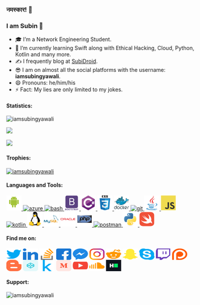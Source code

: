 ### नमस्कार! 🙏
### I am Subin 👋

- 🎓 I’m a Network Engineering Student.
- 🌱 I’m currently learning Swift along with Ethical Hacking, Cloud, Python, Kotlin and many more.
- ✍ I frequently blog at [SubiDroid](https://subidroid.com/).
- 😎 I am on almost all the social platforms with the username: **iamsubingyawali**.
- 😄 Pronouns: he/him/his
- ⚡ Fact: My lies are only limited to my jokes.

<h4 align="left">Statistics:</h4>

<p align="left"> <img src="https://komarev.com/ghpvc/?username=iamsubingyawali&label=Profile%20views&color=F03C2E&style=flat" alt="iamsubingyawali" /> </p>

<p align="left"><img width="500" src="https://github-readme-streak-stats.herokuapp.com/?user=iamsubingyawali&theme=blue-green"/></p>

<p align="left"><img width="500" src="https://github-readme-stats.vercel.app/api?username=iamsubingyawali&show_icons=true&count_private=true&theme=blue-green&custom_title=My GitHub Stats&hide=stars"/></p>

<h4 align="left">Trophies:</h4>

<p align="left"> <a href="https://github.com/ryo-ma/github-profile-trophy"><img src="https://github-profile-trophy.vercel.app/?username=iamsubingyawali&theme=juicyfresh" alt="iamsubingyawali" /></a> </p>

<h4 align="left">Languages and Tools:</h4>
<p align="left"> <a href="https://developer.android.com" target="_blank"> <img src="https://raw.githubusercontent.com/devicons/devicon/master/icons/android/android-original-wordmark.svg" alt="android" width="40" height="40"/> </a> <a href="https://azure.microsoft.com/en-in/" target="_blank"> <img src="https://www.vectorlogo.zone/logos/microsoft_azure/microsoft_azure-icon.svg" alt="azure" width="40" height="40"/> </a> <a href="https://www.gnu.org/software/bash/" target="_blank"> <img src="https://www.vectorlogo.zone/logos/gnu_bash/gnu_bash-icon.svg" alt="bash" width="40" height="40"/> </a> <a href="https://getbootstrap.com" target="_blank"> <img src="https://raw.githubusercontent.com/devicons/devicon/master/icons/bootstrap/bootstrap-plain-wordmark.svg" alt="bootstrap" width="40" height="40"/> </a> <a href="https://www.w3schools.com/cs/" target="_blank"> <img src="https://raw.githubusercontent.com/devicons/devicon/master/icons/csharp/csharp-original.svg" alt="csharp" width="40" height="40"/> </a> <a href="https://www.w3schools.com/css/" target="_blank"> <img src="https://raw.githubusercontent.com/devicons/devicon/master/icons/css3/css3-original-wordmark.svg" alt="css3" width="40" height="40"/> </a> <a href="https://www.docker.com/" target="_blank"> <img src="https://raw.githubusercontent.com/devicons/devicon/master/icons/docker/docker-original-wordmark.svg" alt="docker" width="40" height="40"/> </a> <a href="https://git-scm.com/" target="_blank"> <img src="https://www.vectorlogo.zone/logos/git-scm/git-scm-icon.svg" alt="git" width="40" height="40"/> </a> <a href="https://www.java.com" target="_blank"> <img src="https://raw.githubusercontent.com/devicons/devicon/master/icons/java/java-original.svg" alt="java" width="40" height="40"/> </a> <a href="https://developer.mozilla.org/en-US/docs/Web/JavaScript" target="_blank"> <img src="https://raw.githubusercontent.com/devicons/devicon/master/icons/javascript/javascript-original.svg" alt="javascript" width="40" height="40"/> </a> <a href="https://kotlinlang.org" target="_blank"> <img src="https://www.vectorlogo.zone/logos/kotlinlang/kotlinlang-icon.svg" alt="kotlin" width="40" height="40"/> </a> <a href="https://www.linux.org/" target="_blank"> <img src="https://raw.githubusercontent.com/devicons/devicon/master/icons/linux/linux-original.svg" alt="linux" width="40" height="40"/> </a> <a href="https://www.mysql.com/" target="_blank"> <img src="https://raw.githubusercontent.com/devicons/devicon/master/icons/mysql/mysql-original-wordmark.svg" alt="mysql" width="40" height="40"/> </a> <a href="https://www.oracle.com/" target="_blank"> <img src="https://raw.githubusercontent.com/devicons/devicon/master/icons/oracle/oracle-original.svg" alt="oracle" width="40" height="40"/> </a> <a href="https://www.php.net" target="_blank"> <img src="https://raw.githubusercontent.com/devicons/devicon/master/icons/php/php-original.svg" alt="php" width="40" height="40"/> </a> <a href="https://postman.com" target="_blank"> <img src="https://www.vectorlogo.zone/logos/getpostman/getpostman-icon.svg" alt="postman" width="40" height="40"/> </a> <a href="https://www.python.org" target="_blank"> <img src="https://raw.githubusercontent.com/devicons/devicon/master/icons/python/python-original.svg" alt="python" width="40" height="40"/> </a> <a href="https://developer.apple.com/swift/" target="_blank"> <img src="https://raw.githubusercontent.com/devicons/devicon/master/icons/swift/swift-original.svg" alt="swift" width="40" height="40"/> </a> </p>


<h4 align="left">Find me on:</h4>
<p align="left">
<a href="https://twitter.com/iamsubingyawali" target="blank"><img align="center" src="https://raw.githubusercontent.com/iamsubingyawali/iamsubingyawali/main/images/twitter.svg" alt="iamsubingyawali" height="30" width="40" /></a>
<a href="https://linkedin.com/in/iamsubingyawali" target="blank"><img align="center" src="https://raw.githubusercontent.com/iamsubingyawali/iamsubingyawali/main/images/linked-in-alt.svg" alt="iamsubingyawali" height="30" width="40" /></a>
<a href="https://stackoverflow.com/users/10875215" target="blank"><img align="center" src="https://raw.githubusercontent.com/iamsubingyawali/iamsubingyawali/main/images/stack-overflow.svg" alt="10875215" height="30" width="40" /></a>
<a href="https://fb.com/iamsubingyawali" target="blank"><img align="center" src="https://raw.githubusercontent.com/iamsubingyawali/iamsubingyawali/main/images/facebook.svg" alt="iamsubingyawali" height="30" width="40" /></a>
<a href="https://m.me/iamsubingyawali" target="blank"><img align="center" src="https://raw.githubusercontent.com/iamsubingyawali/iamsubingyawali/main/images/messenger.svg" alt="iamsubingyawali" height="30" width="40" /></a>
<a href="https://instagram.com/iamsubingyawali" target="blank"><img align="center" src="https://raw.githubusercontent.com/iamsubingyawali/iamsubingyawali/main/images/instagram.svg" alt="iamsubingyawali" height="30" width="40" /></a>
<a href="https://reddit.com/iamsubingyawali" target="blank"><img align="center" src="https://raw.githubusercontent.com/iamsubingyawali/iamsubingyawali/main/images/reddit.svg" alt="iamsubingyawali" height="30" width="40" /></a>
<a href="https://snapchat.com/add/iamsubingyawali" target="blank"><img align="center" src="https://raw.githubusercontent.com/iamsubingyawali/iamsubingyawali/main/images/snapchat.svg" alt="iamsubingyawali" height="30" width="40" /></a>
<a href="https://join.skype.com/invite/dUUbh3bgVewV" target="blank"><img align="center" src="https://raw.githubusercontent.com/iamsubingyawali/iamsubingyawali/main/images/skype.svg" alt="iamsubingyawali" height="30" width="40" /></a>
<a href="https://twitch.com/iamsubingyawali" target="blank"><img align="center" src="https://raw.githubusercontent.com/iamsubingyawali/iamsubingyawali/main/images/twitch.svg" alt="iamsubingyawali" height="30" width="40" /></a>
<a href="https://patreon.com/iamsubingyawali" target="blank"><img align="center" src="https://raw.githubusercontent.com/iamsubingyawali/iamsubingyawali/main/images/patreon.svg" alt="iamsubingyawali" height="30" width="40" /></a>
<a href="https://subidroid.blogspot.com/" target="blank"><img align="center" src="https://raw.githubusercontent.com/iamsubingyawali/iamsubingyawali/main/images/blogger.svg" alt="iamsubingyawali" height="30" width="40" /></a>
<a href="https://codepen.io/iamsubingyawali" target="blank"><img align="center" src="https://raw.githubusercontent.com/iamsubingyawali/iamsubingyawali/main/images/codepen.svg" alt="iamsubingyawali" height="30" width="40" /></a>
<a href="https://kaggle.com/iamsubingyawali" target="blank"><img align="center" src="https://raw.githubusercontent.com/iamsubingyawali/iamsubingyawali/main/images/kaggle.svg" alt="iamsubingyawali" height="30" width="40" /></a>
<a href="https://medium.com/@iamsubingyawali" target="blank"><img align="center" src="https://raw.githubusercontent.com/iamsubingyawali/iamsubingyawali/main/images/medium.svg" alt="@iamsubingyawali" height="30" width="40" /></a>
<a href="https://www.youtube.com/channel/UCfs34Pp1C-RfF4mnrgIXPCw" target="blank"><img align="center" src="https://raw.githubusercontent.com/iamsubingyawali/iamsubingyawali/main/images/youtube.svg" alt="subidroid" height="30" width="40" /></a>
<a href="https://soundcloud.com/user-152025200" target="blank"><img align="center" src="https://raw.githubusercontent.com/iamsubingyawali/iamsubingyawali/main/images/soundcloud.svg" alt="iamsubingyawali" height="30" width="40" /></a>
<a href="https://www.hackerrank.com/iamsubingyawali" target="blank"><img align="center" src="https://raw.githubusercontent.com/iamsubingyawali/iamsubingyawali/main/images/hackerrank.svg" alt="iamsubingyawali" height="30" width="40" /></a>
</p>

<h4 align="left">Support:</h4>
<p><a href="https://www.buymeacoffee.com/iamsubingyawali"> <img align="left" src="https://cdn.buymeacoffee.com/buttons/v2/default-yellow.png" width="200" alt="iamsubingyawali" /></a></p><br><br>

